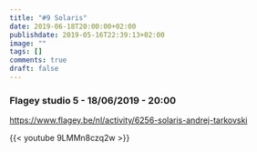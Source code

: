 ```yaml
---
title: "#9 Solaris"
date: 2019-06-18T20:00:00+02:00
publishdate: 2019-05-16T22:39:13+02:00
image: ""
tags: []
comments: true
draft: false
---
```


### Flagey studio 5 - 18/06/2019 - 20:00

<https://www.flagey.be/nl/activity/6256-solaris-andrej-tarkovski>

{{< youtube 9LMMn8czq2w >}}
